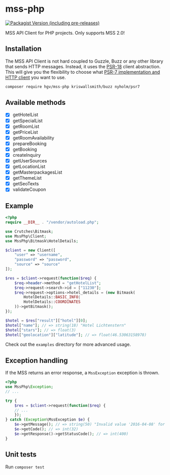 # mss-php

[![Packagist Version (including pre-releases)](https://img.shields.io/packagist/v/hgv/mss-php.svg?include_prereleases&style=flat-square)](https://packagist.org/packages/hgv/mss-php)

MSS API Client for PHP projects.
Only supports MSS 2.0!

## Installation

The MSS API Client is not hard coupled to Guzzle, Buzz or any other library that sends
HTTP messages. Instead, it uses the [PSR-18](https://www.php-fig.org/psr/psr-18/) client abstraction.
This will give you the flexibility to choose what
[PSR-7 implementation and HTTP client](https://packagist.org/providers/php-http/client-implementation)
you want to use.

```bash
composer require hgv/mss-php kriswallsmith/buzz nyholm/psr7
```

## Available methods

- [x] getHotelList
- [x] getSpecialList
- [x] getRoomList
- [x] getPriceList
- [x] getRoomAvailability
- [x] prepareBooking
- [x] getBooking
- [x] createInquiry
- [x] getUserSources
- [x] getLocationList
- [x] getMasterpackagesList
- [x] getThemeList
- [x] getSeoTexts
- [x] validateCoupon

## Example

```php
<?php
require __DIR__ . "/vendor/autoload.php";

use Crutches\Bitmask;
use MssPhp\Client;
use MssPhp\Bitmask\HotelDetails;

$client = new Client([
    "user" => "username",
    "password" => "password",
    "source" => "source"
]);

$res = $client->request(function($req) {
    $req->header->method = "getHotelList";
    $req->request->search->id = ["11230"];
    $req->request->options->hotel_details = (new Bitmask(
        HotelDetails::BASIC_INFO|
        HotelDetails::COORDINATES
    ))->getBitmask();
});

$hotel = $res["result"]["hotel"][0];
$hotel["name"]; // => string(18) "Hotel Lichtenstern"
$hotel["stars"]; // => float(3)
$hotel["geolocation"]["latitude"]; // => float(46.53063158978)
```

Check out the `examples` directory for more advanced usage.

## Exception handling

If the MSS returns an error response, a `MssException` exception is thrown.

```php
<?php
use MssPhp\Exception;
// ...

try {
    $res = $client->request(function($req) {
    // ...
    });
} catch (Exception\MssException $e) {
    $e->getMessage(); // => string(50) "Invalid value '2016-04-08' for parameter 'arrival'"
    $e->getCode(); // => int(32)
    $e->getResponse()->getStatusCode(); // => int(400)
}
```

## Unit tests

Run `composer test`
